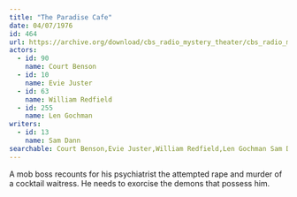 ```yaml
---
title: "The Paradise Cafe"
date: 04/07/1976
id: 464
url: https://archive.org/download/cbs_radio_mystery_theater/cbs_radio_mystery_theater-0451-0500.zip/cbs_radio_mystery_theater-0451-0500%2Fcbsrmt_0464_the_paradise_cafe.mp3
actors:  
  - id: 90
    name: Court Benson  
  - id: 10
    name: Evie Juster  
  - id: 63
    name: William Redfield  
  - id: 255
    name: Len Gochman
writers:  
  - id: 13
    name: Sam Dann
searchable: Court Benson,Evie Juster,William Redfield,Len Gochman Sam Dann
---
```

A mob boss recounts for his psychiatrist the attempted rape and murder of a cocktail waitress. He needs to exorcise the demons that possess him.